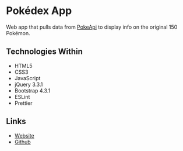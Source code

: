 # Pokédex App

Web app that pulls data from [PokeApi](https://pokeapi.co/) to display info on the original 150 Pokémon.

## Technologies Within

- HTML5
- CSS3
- JavaScript
- jQuery 3.3.1
- Bootstrap 4.3.1
- ESLint
- Prettier

## Links

- [Website](https://github.com/christopherinvans/simple-js-app)
- [Github](https://github.com/christopherinvans)
